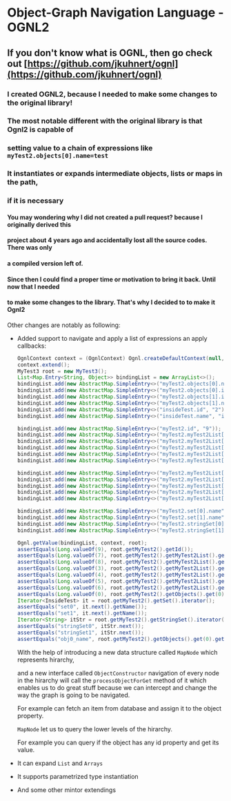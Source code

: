 # Object-Graph Navigation Language - OGNL2

## If you don't know what is OGNL, then go check out [https://github.com/jkuhnert/ognl](https://github.com/jkuhnert/ognl)

### I created OGNL2, because I needed to make some changes to the original library!
### The most notable different with the original library is that Ognl2 is capable of
### setting value to a chain of expressions like `myTest2.objects[0].name=test`
### It instantiates or expands intermediate objects, lists or maps in the path,
### if it is necessary

#### You may wondering why I did not created a pull request? because I originally derived this
#### project about 4 years ago and accidentally lost all the source codes. There was only 
#### a compiled version left of.
#### Since then I could find a proper time or motivation to bring it back. Until now that I needed
#### to make some changes to the library. That's why I decided to to make it Ognl2
 
Other changes are notably as following:

- Added support to navigate and apply a list of expressions an apply callbacks:

    ```java
    OgnlContext context = (OgnlContext) Ognl.createDefaultContext(null, new DefaultMemberAccess(false));
    context.extend();
    MyTest3 root = new MyTest3();
    List<Map.Entry<String, Object>> bindingList = new ArrayList<>();
    bindingList.add(new AbstractMap.SimpleEntry<>("myTest2.objects[0].name", "obj0_name"));
    bindingList.add(new AbstractMap.SimpleEntry<>("myTest2.objects[0].id", "0"));
    bindingList.add(new AbstractMap.SimpleEntry<>("myTest2.objects[1].id", "1"));
    bindingList.add(new AbstractMap.SimpleEntry<>("myTest2.objects[1].name", "obj1_name"));
    bindingList.add(new AbstractMap.SimpleEntry<>("insideTest.id", "2"));
    bindingList.add(new AbstractMap.SimpleEntry<>("insideTest.name", "inside_2"));
    
    bindingList.add(new AbstractMap.SimpleEntry<>("myTest2.id", "9"));
    bindingList.add(new AbstractMap.SimpleEntry<>("myTest2.myTest2List[0].id", "7"));
    bindingList.add(new AbstractMap.SimpleEntry<>("myTest2.myTest2List[0].objects[0].name", "obj3_name"));
    bindingList.add(new AbstractMap.SimpleEntry<>("myTest2.myTest2List[0].objects[0].id", "3"));
    bindingList.add(new AbstractMap.SimpleEntry<>("myTest2.myTest2List[0].objects[1].id", "4"));
    bindingList.add(new AbstractMap.SimpleEntry<>("myTest2.myTest2List[0].objects[1].name", "obj4_name"));
    
    bindingList.add(new AbstractMap.SimpleEntry<>("myTest2.myTest2List[1].id", "8"));
    bindingList.add(new AbstractMap.SimpleEntry<>("myTest2.myTest2List[1].objects[0].name", "obj5_name"));
    bindingList.add(new AbstractMap.SimpleEntry<>("myTest2.myTest2List[1].objects[0].id", "5"));
    bindingList.add(new AbstractMap.SimpleEntry<>("myTest2.myTest2List[1].objects[1].id", "6"));
    bindingList.add(new AbstractMap.SimpleEntry<>("myTest2.myTest2List[1].objects[1].name", "obj6_name"));
    
    bindingList.add(new AbstractMap.SimpleEntry<>("myTest2.set[0].name", "set0"));
    bindingList.add(new AbstractMap.SimpleEntry<>("myTest2.set[1].name", "set1"));
    bindingList.add(new AbstractMap.SimpleEntry<>("myTest2.stringSet[0]", "stringSet0"));
    bindingList.add(new AbstractMap.SimpleEntry<>("myTest2.stringSet[1]", "stringSet1"));
    
    Ognl.getValue(bindingList, context, root);
    assertEquals(Long.valueOf(9), root.getMyTest2().getId());
    assertEquals(Long.valueOf(7), root.getMyTest2().getMyTest2List().get(0).getId());
    assertEquals(Long.valueOf(8), root.getMyTest2().getMyTest2List().get(1).getId());
    assertEquals(Long.valueOf(3), root.getMyTest2().getMyTest2List().get(0).getObjects().get(0).getId());
    assertEquals(Long.valueOf(4), root.getMyTest2().getMyTest2List().get(0).getObjects().get(1).getId());
    assertEquals(Long.valueOf(5), root.getMyTest2().getMyTest2List().get(1).getObjects().get(0).getId());
    assertEquals(Long.valueOf(6), root.getMyTest2().getMyTest2List().get(1).getObjects().get(1).getId());
    assertEquals(Long.valueOf(0), root.getMyTest2().getObjects().get(0).getId());
    Iterator<InsideTest> it = root.getMyTest2().getSet().iterator();
    assertEquals("set0", it.next().getName());
    assertEquals("set1", it.next().getName());
    Iterator<String> itStr = root.getMyTest2().getStringSet().iterator();
    assertEquals("stringSet0", itStr.next());
    assertEquals("stringSet1", itStr.next());
    assertEquals("obj0_name", root.getMyTest2().getObjects().get(0).getName());
    ```
    With the help of introducing a new data structure called `MapNode` which represents hirarchy,
     
    and a new interface called `ObjectConstructor` navigation of every node in the hirarchy will 
    call the `processObjectForGet` method of it which enables us to do great stuff because we 
    can intercept and change the way the graph is going to be navigated. 
    
    For example can fetch an item from database and assign it to the object property.
    
    `MapNode` let us to query the lower levels of the hirarchy. 
    
    For example you can query if the object has any id property and get its value.

- It can expand `List` and `Arrays`
- It supports parametrized type instantiation
- And some other mintor extendings